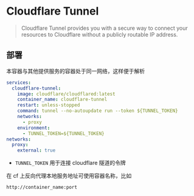 # Cloudflare Tunnel

> Cloudflare Tunnel provides you with a secure way to connect your resources to Cloudflare without a publicly routable IP address.

## 部署

本容器与其他提供服务的容器处于同一网络，这样便于解析

```yml
services:
  cloudflare-tunnel:
    image: cloudflare/cloudflared:latest
    container_name: cloudflare-tunnel
    restart: unless-stopped
    command: tunnel --no-autoupdate run --token ${TUNNEL_TOKEN}
    networks:
      - proxy
    environment:
      - TUNNEL_TOKEN=${TUNNEL_TOKEN}
networks:
  proxy:
    external: true
```

- `TUNNEL_TOKEN` 用于连接 cloudflare 隧道的令牌

在 cf 上反向代理本地服务地址可使用容器名称，比如

```
http://container_name:port
```
